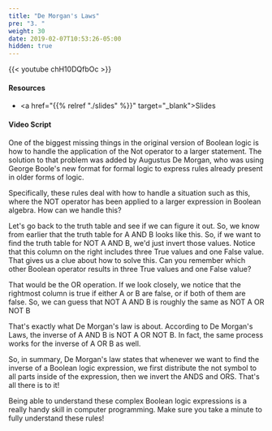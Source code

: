 ```yaml
---
title: "De Morgan's Laws"
pre: "3. "
weight: 30
date: 2019-02-07T10:53:26-05:00
hidden: true
---
```


{{< youtube chH10DQfbOc >}}

#### Resources

* <a href="{{% relref "./slides" %}}" target="_blank">Slides</a>

#### Video Script

One of the biggest missing things in the original version of Boolean logic is how to handle the application of the Not operator to a larger statement. The solution to that problem was added by Augustus De Morgan, who was using George Boole's new format for formal logic to express rules already present in older forms of logic.

Specifically, these rules deal with how to handle a situation such as this, where the NOT operator has been applied to a larger expression in Boolean algebra. How can we handle this?

Let's go back to the truth table and see if we can figure it out. So, we know from earlier that the truth table for A AND B looks like this. So, if we want to find the truth table for NOT A AND B, we'd just invert those values. Notice that this column on the right includes three True values and one False value. That gives us a clue about how to solve this. Can you remember which other Boolean operator results in three True values and one False value?

That would be the OR operation. If we look closely, we notice that the rightmost column is true if either A or B are false, or if both of them are false. So, we can guess that NOT A AND B is roughly the same as NOT A OR NOT B

That's exactly what De Morgan's law is about. According to De Morgan's Laws, the inverse of A AND B is NOT A OR NOT B. In fact, the same process works for the inverse of A OR B as well.

So, in summary, De Morgan's law states that whenever we want to find the inverse of a Boolean logic expression, we first distribute the not symbol to all parts inside of the expression, then we invert the ANDS and ORS. That's all there is to it!

Being able to understand these complex Boolean logic expressions is a really handy skill in computer programming. Make sure you take a minute to fully understand these rules!